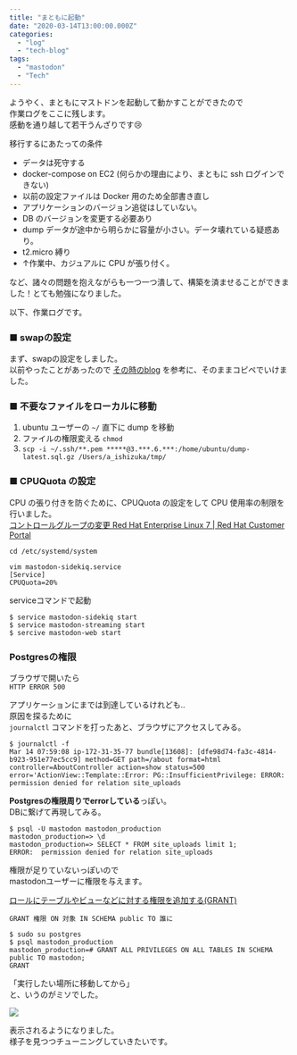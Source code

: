 ```yaml
---
title: "まともに起動"
date: "2020-03-14T13:00:00.000Z"
categories: 
  - "log"
  - "tech-blog"
tags: 
  - "mastodon"
  - "Tech"
---
```


ようやく、まともにマストドンを起動して動かすことができたので  
作業ログをここに残します。  
感動を通り越して若干うんざりです😢

移行するにあたっての条件
- データは死守する  
- docker-compose on EC2 (何らかの理由により、まともに ssh ログインできない)
- 以前の設定ファイルは Docker 用のため全部書き直し
- アプリケーションのバージョン追従はしていない。
- DB のバージョンを変更する必要あり
- dump データが途中から明らかに容量が小さい。データ壊れている疑惑あり。
- t2.micro 縛り
- ↑作業中、カジュアルに CPU が張り付く。

など、諸々の問題を抱えながらも一つ一つ潰して、構築を済ませることができました！とても勉強になりました。
  
以下、作業ログです。  
  
### ■ swapの設定
まず、swapの設定をしました。  
以前やったことがあったので [その時のblog](https://suwa3.netlify.app/post/2019-12-17-db%e6%8e%a5%e7%b6%9a%e7%a2%ba%e7%ab%8berror/) を参考に、そのままコピペでいけました。

### ■ 不要なファイルをローカルに移動

1. ubuntu ユーザーの `~/` 直下に dump を移動
2. ファイルの権限変える `chmod`
3. `scp -i ~/.ssh/**.pem *****@3.***.6.***:/home/ubuntu/dump-latest.sql.gz /Users/a_ishizuka/tmp/`

### ■ CPUQuota の設定
CPU の張り付きを防ぐために、CPUQuota の設定をして CPU 使用率の制限を行いました。  
[コントロールグループの変更 Red Hat Enterprise Linux 7 | Red Hat Customer Portal](https://access.redhat.com/documentation/ja-jp/red_hat_enterprise_linux/7/html/resource_management_guide/sec-modifying_control_groups)

```
cd /etc/systemd/system
```

```
vim mastodon-sidekiq.service
[Service]
CPUQuota=20%
```

serviceコマンドで起動

```
$ service mastodon-sidekiq start
$ service mastodon-streaming start
$ sercive mastodon-web start
```

### Postgresの権限

ブラウザで開いたら  
`HTTP ERROR 500`

アプリケーションにまでは到達しているけれども..  
原因を探るために  
`journalctl` コマンドを打ったあと、ブラウザにアクセスしてみる。

```
$ journalctl -f
Mar 14 07:59:08 ip-172-31-35-77 bundle[13608]: [dfe98d74-fa3c-4814-b923-951e77ec5cc9] method=GET path=/about format=html controller=AboutController action=show status=500 error='ActionView::Template::Error: PG::InsufficientPrivilege: ERROR:  permission denied for relation site_uploads
```

**Postgresの権限周りでerrorしている**っぽい。  
DBに繋げて再現してみる。

```
$ psql -U mastodon mastodon_production
mastodon_production=> \d
mastodon_production=> SELECT * FROM site_uploads limit 1;
ERROR:  permission denied for relation site_uploads
```

権限が足りていないっぽいので  
mastodonユーザーに権限を与えます。

[ロールにテーブルやビューなどに対する権限を追加する(GRANT)](https://www.dbonline.jp/postgresql/role/index3.html)

`GRANT 権限 ON 対象 IN SCHEMA public TO 誰に`

```
$ sudo su postgres
$ psql mastodon_production
mastodon_production=# GRANT ALL PRIVILEGES ON ALL TABLES IN SCHEMA public TO mastodon;
GRANT
```

「実行したい場所に移動してから」  
と、いうのがミソでした。

![](/images/スクリーンショット-2020-03-15-0.25.45.png)

表示されるようになりました。  
様子を見つつチューニングしていきたいです。
